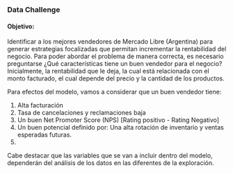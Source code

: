 ### Data Challenge
#### Objetivo:
Identificar a los mejores vendedores de Mercado Libre (Argentina) para generar estrategias focalizadas que permitan incrementar la rentabilidad del negocio.
Para poder abordar el problema de manera correcta, es necesario preguntarse ¿Qué características tiene un buen vendedor para el negocio?
Inicialmente, la rentabilidad que le deja, la cual está relacionada con el monto facturado, el cual depende del precio y la cantidad de los productos.

Para efectos del modelo, vamos a considerar que un buen vendedor tiene:
1. Alta facturación
2. Tasa de cancelaciones y reclamaciones baja
3. Un buen Net Promoter Score (NPS) [Rating positivo - Rating Negativo]
4. Un buen potencial definido por: Una alta rotación de inventario y ventas esperadas futuras.
5. 
Cabe destacar que las variables que se van a incluir dentro del modelo, dependerán del análisis de los datos en las diferentes de la exploración.
